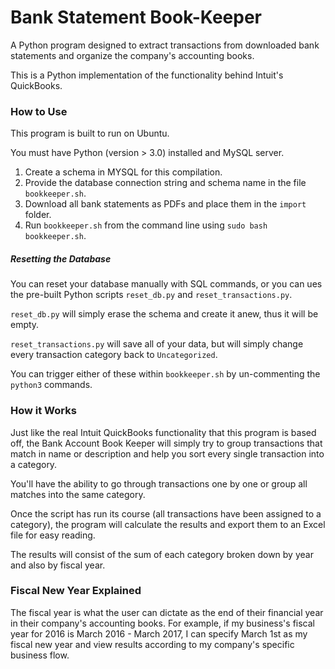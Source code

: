 # Bank Statement Book-Keeper

A Python program designed to extract transactions from downloaded bank statements and organize the 
company's accounting books.

This is a Python implementation of the functionality behind Intuit's QuickBooks.

### How to Use

This program is built to run on Ubuntu.

You must have Python (version > 3.0) installed and MySQL server.

1. Create a schema in MYSQL for this compilation.
2. Provide the database connection string and schema name in the file `bookkeeper.sh`.
3. Download all bank statements as PDFs and place them in the `import` folder.
4. Run `bookkeeper.sh` from the command line using `sudo bash bookkeeper.sh`.

##### Resetting the Database

You can reset your database manually with SQL commands, or you can ues the pre-built Python scripts
`reset_db.py` and `reset_transactions.py`.

`reset_db.py` will simply erase the schema and create it anew, thus it will be empty.

`reset_transactions.py` will save all of your data, but will simply change every transaction category back to `Uncategorized`.

You can trigger either of these within `bookkeeper.sh` by un-commenting the `python3` commands.

### How it Works

Just like the real Intuit QuickBooks functionality that this program is based off, the Bank Account Book Keeper will 
simply try to group transactions that match in name or description and help you sort every single transaction into a category.

You'll have the ability to go through transactions one by one or group all matches into the same category. 

Once the script has run its course (all transactions have been assigned to a category), the program will 
calculate the results and export them to an Excel file for easy reading.

The results will consist of the sum of each category broken down by year and also by fiscal year.

### Fiscal New Year Explained

The fiscal year is what the user can dictate as the end of their financial year in their company's accounting books.
For example, if my business's fiscal year for 2016 is March 2016 - March 2017, I can specify March 1st as my fiscal
new year and view results according to my company's specific business flow.
